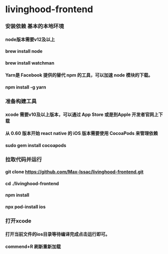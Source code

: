 # livinghood-frontend

### 安装依赖 基本的本地环境

#### node版本需要v12及以上
#### brew install node
#### brew install watchman

#### Yarn是 Facebook 提供的替代 npm 的工具，可以加速 node 模块的下载。
#### npm install -g yarn

### 准备构建工具

#### xcode 需要v10及以上版本，可以通过 App Store 或是到Apple 开发者官网上下载

#### 从 0.60 版本开始 react native 的 iOS 版本需要使用 CocoaPods 来管理依赖
#### sudo gem install cocoapods

### 拉取代码并运行

#### git clone https://github.com/Max-Issac/livinghood-frontend.git
#### cd ./livinghood-frontend
#### npm install
#### npx pod-install ios

### 打开xcode
#### 打开当前文件的ios目录等待编译完成点击运行即可。
#### commend+R 刷新重新加载
